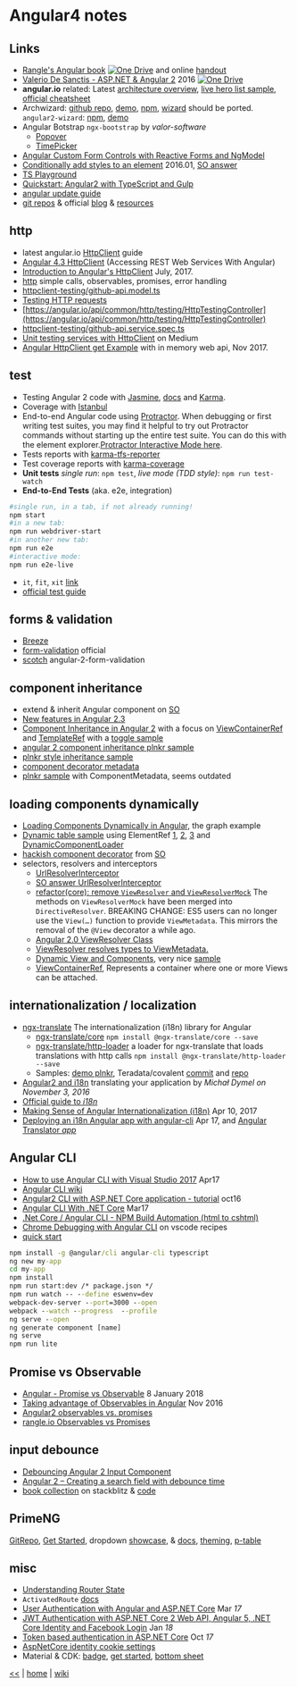 # Angular4 notes

## Links

- [Rangle's Angular book](https://1drv.ms/b/s!AnIyfO51kH7NlVvjZo4Mwh9jlDvW) [![One Drive](https://img.shields.io/badge/One-Drive-blue.svg)](https://1drv.ms/b/s!AnIyfO51kH7NlVvjZo4Mwh9jlDvW) and online [handout](https://angular-2-training-book.rangle.io/)
- [Valerio De Sanctis - ASP.NET & Angular 2](https://1drv.ms/b/s!AnIyfO51kH7NlUSD7yLGPHr79BD7) 2016 [![One Drive](https://img.shields.io/badge/One-Drive-blue.svg)](https://1drv.ms/b/s!AnIyfO51kH7NlUSD7yLGPHr79BD7)
- **angular.io** related: Latest [architecture overview](https://angular.io/guide/architecture#architecture-overview), [live hero list sample](https://angular.io/generated/live-examples/toh-pt6/eplnkr.html), [official cheatsheet](https://angular.io/guide/cheatsheet)
- Archwizard: [github repo](https://github.com/madoar/ng2-archwizard-demo), [demo](https://madoar.github.io/ng2-archwizard-demo/), [npm](https://www.npmjs.com/package/ng2-archwizard), [wizard](https://github.com/angular-wizard/angular-wizard) should be ported. `angular2-wizard`: [npm](https://www.npmjs.com/package/angular2-wizard), [demo](https://maiyaporn.github.io/angular2-wizard-demo/)
- Angular Botstrap `ngx-bootstrap` by _valor-software_
  - [Popover](https://valor-software.com/ngx-bootstrap/#/popover)
  - [TimePicker](https://valor-software.com/ngx-bootstrap/#/timepicker)
- [Angular Custom Form Controls with Reactive Forms and NgModel](https://coryrylan.com/blog/angular-custom-form-controls-with-reactive-forms-and-ngmodel)
- [Conditionally add styles to an element](https://juristr.com/blog/2016/01/learning-ng2-dynamic-styles/) 2016.01, [SO answer](https://stackoverflow.com/a/45816521/2239678)
- [TS Playground](http://www.typescriptlang.org/play/index.html)
- [Quickstart: Angular2 with TypeScript and Gulp](http://blog.codeleak.pl/2016/03/quickstart-angular2-with-typescript-and.html)
- [angular update guide](https://update.angular.io/)
- [git repos](https://github.com/angular) & official [blog](https://blog.angular.io/) & [resources](https://angular.io/resources)

## http

- latest angular.io [HttpClient](https://angular.io/guide/http) guide
- [Angular 4.3 HttpClient](https://medium.com/codingthesmartway-com-blog/angular-4-3-httpclient-accessing-rest-web-services-with-angular-2305b8fd654b) (Accessing REST Web Services With Angular)
- [Introduction to Angular's HttpClient](https://alligator.io/angular/httpclient-intro/) July, 2017.
- [http](http://www.syntaxsuccess.com/viewarticle/angular-2.0-and-http) simple calls, observables, promises, error handling
- [httpclient-testing/github-api.model.ts](https://github.com/cironunes/httpclient-testing/blob/master/src/app/shared/github-api.model.ts)
- [Testing HTTP requests](https://angular.io/guide/http#testing-http-requests)
- [https://angular.io/api/common/http/testing/HttpTestingController](https://angular.io/api/common/http/testing/HttpTestingController)
- [httpclient-testing/github-api.service.spec.ts](https://github.com/cironunes/httpclient-testing/blob/master/src/app/shared/github-api.service.spec.ts)
- [Unit testing services with HttpClient](https://medium.com/netscape/testing-with-the-angular-httpclient-api-648203820712) on Medium
- [Angular HttpClient get Example](https://www.concretepage.com/angular-2/angular-httpclient-get-example) with in memory web api, Nov 2017.

## test

- Testing Angular 2 code with [Jasmine](http://jasmine.github.io/), [docs](https://jasmine.github.io/tutorials/your_first_suite) and [Karma](http://karma-runner.github.io/).
- Coverage with [Istanbul](https://github.com/gotwarlost/istanbul)
- End-to-end Angular code using [Protractor](https://angular.github.io/protractor/).
  When debugging or first writing test suites, you may find it helpful to try out Protractor commands without starting up the entire test suite. 
  You can do this with the element explorer.[Protractor Interactive Mode here](https://github.com/angular/protractor/blob/master/docs/debugging.md#testing-out-protractor-interactively).
- Tests reports with [karma-tfs-reporter](https://github.com/sgbj/karma-tfs-reporter)
- Test coverage reports with [karma-coverage](https://github.com/karma-runner/karma-coverage)
- **Unit tests** _single run_: `npm test`, _live mode (TDD style)_: `npm run test-watch`
- **End-to-End Tests** (aka. e2e, integration)

```sh
#single run, in a tab, if not already running!
npm start
#in a new tab:
npm run webdriver-start
#in another new tab:
npm run e2e
#interactive mode:
npm run e2e-live
```

- `it`, `fit`, `xit` [link](https://codecraft.tv/courses/angular/unit-testing/jasmine-and-karma/#_disabled_and_focused_tests)
- [official test guide](https://angular.io/guide/testing)

## forms & validation

- [Breeze](http://breeze.github.io/doc-js/breeze-angular.html)
- [form-validation](https://angular.io/guide/form-validation) official
- [scotch](https://scotch.io/tutorials/angular-2-form-validation) angular-2-form-validation

## component inheritance

- extend & inherit Angular component on [SO](https://stackoverflow.com/questions/36475626/how-to-extend-inherit-angular2-component)
- [New features in Angular 2.3](https://medium.com/@gerard.sans/angular-2-new-features-in-angular-2-3-f2e73f16a09e)
- [Component Inheritance in Angular 2](https://scotch.io/tutorials/component-inheritance-in-angular-2) with a focus on [ViewContainerRef](https://v2.angular.io/docs/ts/latest/api/core/index/ViewContainerRef-class.html) and [TemplateRef](https://v2.angular.io/docs/ts/latest/api/core/index/TemplateRef-class.html) with a [toggle sample](https://plnkr.co/edit/tSLIxUSTaqEfJK5NAD2D?p=preview)
- [angular 2 component inheritance plnkr sample](https://embed.plnkr.co/hMgaYPVRiXMCiKBdfqHy/)
- [plnkr style inheritance sample](http://plnkr.co/edit/bWa1JmH7NaSaJffLsl0x?p=preview)
- [component decorator metadata](https://medium.com/@amcdnl/inheritance-in-angular2-components-206a167fc259)
- [plnkr sample](https://plnkr.co/edit/TPps03QCGQCWbX6oVKXp?p=preview) with ComponentMetadata, seems outdated

## loading components dynamically

- [Loading Components Dynamically in Angular](http://www.syntaxsuccess.com/viewarticle/loading-components-dynamically-in-angular-2.0), the graph example
- [Dynamic table sample](http://plnkr.co/edit/dqfPCW3MBa9hM23EW3cS?p=preview) using ElementRef [1](https://angular.io/api/core/ElementRef), [2](https://v2.angular.io/docs/ts/latest/api/core/index/ElementRef-class.html), [3](https://angular-2-training-book.rangle.io/handout/advanced-components/elementref.html) and [DynamicComponentLoader](https://www.dartdocs.org/documentation/angular2/2.0.0-beta.9/angular2/DynamicComponentLoader-class.html)
- [hackish component decorator](https://stackoverflow.com/a/34067211) from [SO](https://stackoverflow.com/questions/36531486/dynamic-styleurls-in-angular-2)
- selectors, resolvers and interceptors
  - [UrlResolverInterceptor](https://github.com/A-Hsien/UrlResolverInterceptor)
  - [SO answer UrlResolverInterceptor](https://stackoverflow.com/a/39588422)
  - [refactor(core): remove `ViewResolver` and `ViewResolverMock`](https://github.com/angular/angular/commit/0988cc8) The methods on `ViewResolverMock` have been merged into `DirectiveResolver`. BREAKING CHANGE: ES5 users can no longer use the `View(…)` function to provide `ViewMetadata`. This mirrors the removal of the `@View` decorator a while ago.
  - [Angular 2.0 ViewResolver Class](https://stackoverflow.com/a/36467207)
  - [ViewResolver resolves types to ViewMetadata.](https://www.dartdocs.org/documentation/angular2/2.0.0-beta.9/angular2/ViewResolver-class.html)
  - [Dynamic View and Components](https://medium.com/nerdlog/angular-2-dynamic-view-and-components-330205fa6896), very nice [sample](http://plnkr.co/edit/wh4VJG?p=preview)
  - [ViewContainerRef](https://angular.io/api/core/ViewContainerRef), Represents a container where one or more Views can be attached.

## internationalization / localization

- [ngx-translate](http://www.ngx-translate.com/) The internationalization (i18n) library for Angular
  - [ngx-translate/core](https://github.com/ngx-translate/core) `npm install @ngx-translate/core --save`
  - [ngx-translate/http-loader](https://github.com/ngx-translate/http-loader/tree/4f95eb6184a3b2316691a6364e742cbe32e72189) a loader for ngx-translate that loads translations with http calls `npm install @ngx-translate/http-loader --save`
  - Samples: [demo plnkr](https://embed.plnkr.co/pYo6bFPRRxVPgRR8toDt/), Teradata/covalent [commit](https://github.com/Teradata/covalent/commit/776331bb5bc4098a4264a36e1275b3c83727e61a) and [repo](https://github.com/Teradata/covalent/search?utf8=%E2%9C%93&q=DEMO_ONE.SELECT)
- [Angular2 and i18n](https://devblog.dymel.pl/2016/11/03/angular2-and-i18n-translate-your-app/) translating your application by _Michał Dymel on November 3, 2016_
- [Official guide to *i18n*](https://angular.io/guide/i18n)
- [Making Sense of Angular Internationalization (i18n)](https://medium.com/@t_tsonev/making-sense-of-angular-internationalization-i18n-e7b26fb9c587) Apr 10, 2017
- [Deploying an i18n Angular app with angular-cli](https://medium.com/@feloy/deploying-an-i18n-angular-app-with-angular-cli-fc788f17e358) Apr 17, and [Angular Translator *app*](http://angular-translator.elol.fr/en/)

## Angular CLI

- [How to use Angular CLI with Visual Studio 2017](http://candordeveloper.com/2017/04/12/how-to-use-angular-cli-with-visual-studio-2017/) Apr17
- [Angular CLI wiki](https://github.com/angular/angular-cli/wiki)
- [Angular2 CLI with ASP.NET Core application - tutorial](https://devblog.dymel.pl/2016/10/25/angular2-cli-with-aspnet-core-application-tutorial/) oct16
- [Angular CLI With .NET Core](https://dustinewers.com/angular-cli-with-net-core/) Mar17
- [.Net Core / Angular CLI - NPM Build Automation (html to cshtml)](https://stackoverflow.com/a/43662823/2239678)
- [Chrome Debugging with Angular CLI](https://github.com/Microsoft/vscode-recipes/tree/master/Angular-CLI) on vscode recipes
- [quick start](https://angular.io/guide/quickstart)

```cmd
npm install -g @angular/cli angular-cli typescript
ng new my-app
cd my-app
npm install
npm run start:dev /* package.json */
npm run watch -- --define eswenv=dev
webpack-dev-server --port=3000 --open
webpack --watch --progress  --profile
ng serve --open
ng generate component [name]
ng serve
npm run lite
```

## Promise vs Observable

- [Angular - Promise vs Observable](https://fullstack-developer.academy/angular-promise-vs-observable/) 8 January 2018
- [Taking advantage of Observables in Angular](https://blog.thoughtram.io/angular/2016/01/06/taking-advantage-of-observables-in-angular2.html) Nov 2016
- [Angular2 observables vs. promises](https://stackoverflow.com/questions/39081715/angular2-observables-vs-promises)
- [rangle.io Observables vs Promises](https://angular-2-training-book.rangle.io/handout/observables/observables_vs_promises.html)

## input debounce

- [Debouncing Angular 2 Input Component](https://manuel-rauber.com/2015/12/31/debouncing-angular-2-input-component/)
- [Angular 2 – Creating a search field with debounce time](http://www.talkinghightech.com/en/angular-2-creating-search-field-debounce-time/)
- [book collection](https://stackblitz.com/github/ngrx/platform/) on stackblitz & [code](https://github.com/ngrx/platform/blob/master/example-app/app/books/effects/book.ts)

## PrimeNG

[GitRepo](https://github.com/primefaces/primeng-quickstart-webpack), [Get Started](https://www.primefaces.org/primeng/#/setup), dropdown [showcase](https://www.primefaces.org/showcase/ui/ajax/dropdown.xhtml), & [docs](https://www.primefaces.org/primeng/#/dropdown), [theming](https://www.primefaces.org/primeng/#/theming), [p-table](https://www.primefaces.org/primeng/#/table)

## misc

- [Understanding Router State](https://vsavkin.com/angular-router-understanding-router-state-7b5b95a12eab)
- `ActivatedRoute` [docs](https://angular.io/api/router/ActivatedRoute)
- [User Authentication with Angular and ASP.NET Core](https://fullstackmark.com/post/10/user-authentication-with-angular-and-asp-net-core) Mar _17_
- [JWT Authentication with ASP.NET Core 2 Web API, Angular 5, .NET Core Identity and Facebook Login](https://fullstackmark.com/post/13/jwt-authentication-with-aspnet-core-2-web-api-angular-5-net-core-identity-and-facebook-login) Jan _18_
- [Token based authentication in ASP.NET Core](https://dotnetthoughts.net/token-based-authentication-in-aspnet-core/) Oct _17_
- [AspNetCore identity cookie settings](https://docs.microsoft.com/en-us/aspnet/core/security/authentication/identity-configuration?tabs=aspnetcore2x#cookie-settings)
- Material & CDK: [badge](https://material.angular.io/components/badge/examples), [get started](https://material.angular.io/guide/getting-started), [bottom sheet](https://material.angular.io/components/bottom-sheet/overview)


[<<](../JS.md) | [home](../README.md) | [wiki](https://github.com/illegitimis/Tutorial/wiki)